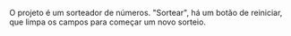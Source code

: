 O projeto é um sorteador de números. "Sortear", há um botão de reiniciar, que limpa os campos para começar um novo sorteio.
